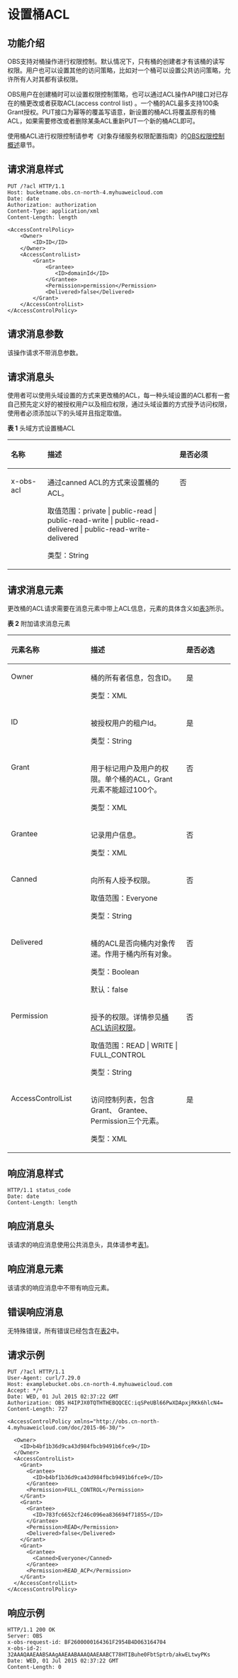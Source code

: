 # 设置桶ACL<a name="obs_04_0030"></a>

## 功能介绍<a name="section5584184924715"></a>

OBS支持对桶操作进行权限控制。默认情况下，只有桶的创建者才有该桶的读写权限。用户也可以设置其他的访问策略，比如对一个桶可以设置公共访问策略，允许所有人对其都有读权限。

OBS用户在创建桶时可以设置权限控制策略，也可以通过ACL操作API接口对已存在的桶更改或者获取ACL\(access control list\) 。一个桶的ACL最多支持100条Grant授权。PUT接口为幂等的覆盖写语意，新设置的桶ACL将覆盖原有的桶ACL，如果需要修改或者删除某条ACL重新PUT一个新的桶ACL即可。

使用桶ACL进行权限控制请参考《对象存储服务权限配置指南》的[OBS权限控制概述](https://support.huaweicloud.com/perms-cfg-obs/obs_40_0001.html)章节。

## 请求消息样式<a name="section8518944"></a>

```
PUT /?acl HTTP/1.1 
Host: bucketname.obs.cn-north-4.myhuaweicloud.com 
Date: date
Authorization: authorization
Content-Type: application/xml 
Content-Length: length

<AccessControlPolicy> 
    <Owner> 
        <ID>ID</ID> 
    </Owner> 
    <AccessControlList> 
        <Grant> 
            <Grantee>
               <ID>domainId</ID>
            </Grantee> 
            <Permission>permission</Permission> 
            <Delivered>false</Delivered>
        </Grant>
    </AccessControlList> 
</AccessControlPolicy>
```

## 请求消息参数<a name="section9561640"></a>

该操作请求不带消息参数。

## 请求消息头<a name="section18945901"></a>

使用者可以使用头域设置的方式来更改桶的ACL，每一种头域设置的ACL都有一套自己预先定义好的被授权用户以及相应权限，通过头域设置的方式授予访问权限，使用者必须添加以下的头域并且指定取值。

**表 1**  头域方式设置桶ACL

<a name="table46013138"></a>
<table><thead align="left"><tr id="row55711245"><th class="cellrowborder" valign="top" width="16.36163616361636%" id="mcps1.2.4.1.1"><p id="p16316966"><a name="p16316966"></a><a name="p16316966"></a>名称</p>
</th>
<th class="cellrowborder" valign="top" width="59.17591759175917%" id="mcps1.2.4.1.2"><p id="p46605831"><a name="p46605831"></a><a name="p46605831"></a>描述</p>
</th>
<th class="cellrowborder" valign="top" width="24.462446244624463%" id="mcps1.2.4.1.3"><p id="p16975961"><a name="p16975961"></a><a name="p16975961"></a>是否必须</p>
</th>
</tr>
</thead>
<tbody><tr id="row32875587"><td class="cellrowborder" valign="top" width="16.36163616361636%" headers="mcps1.2.4.1.1 "><p id="p45676910"><a name="p45676910"></a><a name="p45676910"></a>x-obs-acl</p>
</td>
<td class="cellrowborder" valign="top" width="59.17591759175917%" headers="mcps1.2.4.1.2 "><p id="p8842242"><a name="p8842242"></a><a name="p8842242"></a>通过canned ACL的方式来设置桶的ACL。</p>
<p id="p45132965"><a name="p45132965"></a><a name="p45132965"></a>取值范围：private | public-read | public-read-write | public-read-delivered | public-read-write-delivered</p>
<p id="p12471314"><a name="p12471314"></a><a name="p12471314"></a>类型：String</p>
</td>
<td class="cellrowborder" valign="top" width="24.462446244624463%" headers="mcps1.2.4.1.3 "><p id="p31891586"><a name="p31891586"></a><a name="p31891586"></a>否</p>
</td>
</tr>
</tbody>
</table>

## 请求消息元素<a name="section36295384"></a>

更改桶的ACL请求需要在消息元素中带上ACL信息，元素的具体含义如[表3](构造请求.md#table25197309)所示。

**表 2**  附加请求消息元素

<a name="table62369028"></a>
<table><thead align="left"><tr id="row29679703"><th class="cellrowborder" valign="top" width="35.709999999999994%" id="mcps1.2.4.1.1"><p id="p55245705"><a name="p55245705"></a><a name="p55245705"></a><strong id="b27449303"><a name="b27449303"></a><a name="b27449303"></a>元素名称</strong></p>
</th>
<th class="cellrowborder" valign="top" width="42.86%" id="mcps1.2.4.1.2"><p id="p8801047"><a name="p8801047"></a><a name="p8801047"></a><strong id="b12100564"><a name="b12100564"></a><a name="b12100564"></a>描述</strong></p>
</th>
<th class="cellrowborder" valign="top" width="21.43%" id="mcps1.2.4.1.3"><p id="p40621628"><a name="p40621628"></a><a name="p40621628"></a><strong id="b30050337"><a name="b30050337"></a><a name="b30050337"></a>是否必选</strong></p>
</th>
</tr>
</thead>
<tbody><tr id="row18158267"><td class="cellrowborder" valign="top" width="35.709999999999994%" headers="mcps1.2.4.1.1 "><p id="p61533550"><a name="p61533550"></a><a name="p61533550"></a>Owner</p>
</td>
<td class="cellrowborder" valign="top" width="42.86%" headers="mcps1.2.4.1.2 "><p id="p18161633"><a name="p18161633"></a><a name="p18161633"></a>桶的所有者信息，包含ID。</p>
<p id="p29236970"><a name="p29236970"></a><a name="p29236970"></a>类型：XML</p>
</td>
<td class="cellrowborder" valign="top" width="21.43%" headers="mcps1.2.4.1.3 "><p id="p19384352"><a name="p19384352"></a><a name="p19384352"></a>是</p>
</td>
</tr>
<tr id="row40241448"><td class="cellrowborder" valign="top" width="35.709999999999994%" headers="mcps1.2.4.1.1 "><p id="p38331852"><a name="p38331852"></a><a name="p38331852"></a>ID</p>
</td>
<td class="cellrowborder" valign="top" width="42.86%" headers="mcps1.2.4.1.2 "><p id="p17872337"><a name="p17872337"></a><a name="p17872337"></a>被授权用户的租户Id。</p>
<p id="p26633311"><a name="p26633311"></a><a name="p26633311"></a>类型：String</p>
</td>
<td class="cellrowborder" valign="top" width="21.43%" headers="mcps1.2.4.1.3 "><p id="p9814616"><a name="p9814616"></a><a name="p9814616"></a>是</p>
</td>
</tr>
<tr id="row12128409"><td class="cellrowborder" valign="top" width="35.709999999999994%" headers="mcps1.2.4.1.1 "><p id="p42877090"><a name="p42877090"></a><a name="p42877090"></a>Grant</p>
</td>
<td class="cellrowborder" valign="top" width="42.86%" headers="mcps1.2.4.1.2 "><p id="p50492235"><a name="p50492235"></a><a name="p50492235"></a>用于标记用户及用户的权限。单个桶的ACL，Grant元素不能超过100个。</p>
<p id="p51776931"><a name="p51776931"></a><a name="p51776931"></a>类型：XML</p>
</td>
<td class="cellrowborder" valign="top" width="21.43%" headers="mcps1.2.4.1.3 "><p id="p33181855"><a name="p33181855"></a><a name="p33181855"></a>否</p>
</td>
</tr>
<tr id="row30201246"><td class="cellrowborder" valign="top" width="35.709999999999994%" headers="mcps1.2.4.1.1 "><p id="p30381848"><a name="p30381848"></a><a name="p30381848"></a>Grantee</p>
</td>
<td class="cellrowborder" valign="top" width="42.86%" headers="mcps1.2.4.1.2 "><p id="p45010643"><a name="p45010643"></a><a name="p45010643"></a>记录用户信息。</p>
<p id="p21983479"><a name="p21983479"></a><a name="p21983479"></a>类型：XML</p>
</td>
<td class="cellrowborder" valign="top" width="21.43%" headers="mcps1.2.4.1.3 "><p id="p35831338"><a name="p35831338"></a><a name="p35831338"></a>否</p>
</td>
</tr>
<tr id="row57331916125210"><td class="cellrowborder" valign="top" width="35.709999999999994%" headers="mcps1.2.4.1.1 "><p id="p373461620527"><a name="p373461620527"></a><a name="p373461620527"></a>Canned</p>
</td>
<td class="cellrowborder" valign="top" width="42.86%" headers="mcps1.2.4.1.2 "><p id="p916103775218"><a name="p916103775218"></a><a name="p916103775218"></a>向所有人授予权限。</p>
<p id="p121544984412"><a name="p121544984412"></a><a name="p121544984412"></a>取值范围：Everyone</p>
<p id="p19164637145219"><a name="p19164637145219"></a><a name="p19164637145219"></a>类型：String</p>
</td>
<td class="cellrowborder" valign="top" width="21.43%" headers="mcps1.2.4.1.3 "><p id="p17361816115214"><a name="p17361816115214"></a><a name="p17361816115214"></a>否</p>
</td>
</tr>
<tr id="row181794203527"><td class="cellrowborder" valign="top" width="35.709999999999994%" headers="mcps1.2.4.1.1 "><p id="p1517952017528"><a name="p1517952017528"></a><a name="p1517952017528"></a>Delivered</p>
</td>
<td class="cellrowborder" valign="top" width="42.86%" headers="mcps1.2.4.1.2 "><p id="p417902025215"><a name="p417902025215"></a><a name="p417902025215"></a>桶的ACL是否向桶内对象传递。作用于桶内所有对象。</p>
<p id="p418118891511"><a name="p418118891511"></a><a name="p418118891511"></a>类型：Boolean</p>
<p id="p4656194515534"><a name="p4656194515534"></a><a name="p4656194515534"></a>默认：false</p>
</td>
<td class="cellrowborder" valign="top" width="21.43%" headers="mcps1.2.4.1.3 "><p id="p517912209528"><a name="p517912209528"></a><a name="p517912209528"></a>否</p>
</td>
</tr>
<tr id="row54046594"><td class="cellrowborder" valign="top" width="35.709999999999994%" headers="mcps1.2.4.1.1 "><p id="p15698002"><a name="p15698002"></a><a name="p15698002"></a>Permission</p>
</td>
<td class="cellrowborder" valign="top" width="42.86%" headers="mcps1.2.4.1.2 "><p id="p63578630"><a name="p63578630"></a><a name="p63578630"></a>授予的权限。详情参见<a href="https://support.huaweicloud.com/perms-cfg-obs/obs_40_0005.html#obs_40_0005__table28226836" target="_blank" rel="noopener noreferrer">桶ACL访问权限</a>。</p>
<p id="p5666973716"><a name="p5666973716"></a><a name="p5666973716"></a>取值范围：READ | WRITE |  FULL_CONTROL</p>
<p id="p49595399"><a name="p49595399"></a><a name="p49595399"></a>类型：String</p>
</td>
<td class="cellrowborder" valign="top" width="21.43%" headers="mcps1.2.4.1.3 "><p id="p57804348"><a name="p57804348"></a><a name="p57804348"></a>否</p>
</td>
</tr>
<tr id="row50477085"><td class="cellrowborder" valign="top" width="35.709999999999994%" headers="mcps1.2.4.1.1 "><p id="p62112124"><a name="p62112124"></a><a name="p62112124"></a>AccessControlList</p>
</td>
<td class="cellrowborder" valign="top" width="42.86%" headers="mcps1.2.4.1.2 "><p id="p65026180"><a name="p65026180"></a><a name="p65026180"></a>访问控制列表，包含Grant、 Grantee、Permission三个元素。</p>
<p id="p48364710"><a name="p48364710"></a><a name="p48364710"></a>类型：XML</p>
</td>
<td class="cellrowborder" valign="top" width="21.43%" headers="mcps1.2.4.1.3 "><p id="p25227453"><a name="p25227453"></a><a name="p25227453"></a>是</p>
</td>
</tr>
</tbody>
</table>

## 响应消息样式<a name="section58223002"></a>

```
HTTP/1.1 status_code
Date: date
Content-Length: length
```

## 响应消息头<a name="section54244972"></a>

该请求的响应消息使用公共消息头，具体请参考[表1](返回结果.md#d0e686)。

## 响应消息元素<a name="section18442703"></a>

该请求的响应消息中不带有响应元素。

## 错误响应消息<a name="section31766605"></a>

无特殊错误，所有错误已经包含在[表2](错误码.md#d0e843)中。

## 请求示例<a name="section14482163815396"></a>

```
PUT /?acl HTTP/1.1
User-Agent: curl/7.29.0
Host: examplebucket.obs.cn-north-4.myhuaweicloud.com
Accept: */*
Date: WED, 01 Jul 2015 02:37:22 GMT
Authorization: OBS H4IPJX0TQTHTHEBQQCEC:iqSPeUBl66PwXDApxjRKk6hlcN4=
Content-Length: 727

<AccessControlPolicy xmlns="http://obs.cn-north-4.myhuaweicloud.com/doc/2015-06-30/">
  
  <Owner> 
    <ID>b4bf1b36d9ca43d984fbcb9491b6fce9</ID> 
  </Owner>  
  <AccessControlList> 
    <Grant> 
      <Grantee> 
        <ID>b4bf1b36d9ca43d984fbcb9491b6fce9</ID> 
      </Grantee>  
      <Permission>FULL_CONTROL</Permission> 
    </Grant>  
    <Grant> 
      <Grantee> 
        <ID>783fc6652cf246c096ea836694f71855</ID> 
      </Grantee>  
      <Permission>READ</Permission>  
      <Delivered>false</Delivered> 
    </Grant>  
    <Grant> 
      <Grantee> 
        <Canned>Everyone</Canned> 
      </Grantee>  
      <Permission>READ_ACP</Permission> 
    </Grant> 
  </AccessControlList> 
</AccessControlPolicy>
```

## 响应示例<a name="section76081155815"></a>

```
HTTP/1.1 200 OK
Server: OBS
x-obs-request-id: BF2600000164361F2954B4D063164704
x-obs-id-2: 32AAAQAAEAABSAAgAAEAABAAAQAAEAABCT78HTIBuhe0FbtSptrb/akwELtwyPKs
Date: WED, 01 Jul 2015 02:37:22 GMT
Content-Length: 0
```


